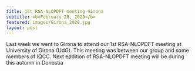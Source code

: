 ```yaml
---
title: 1st RSA-NLOPDFT meeting-Girona
subtitle: <b>February 28, 2020</b>
featured: images/Girona_2020.jpg
layout: post
---
```


<p> Last week we went to Girona to attend our 1st RSA-NLOPDFT meeting at University of Girona (UdG). This meeting was between our group and some members of IQCC. Next eddition of RSA-NLOPDFT meeting will be during this autumn in Donostia</p>

